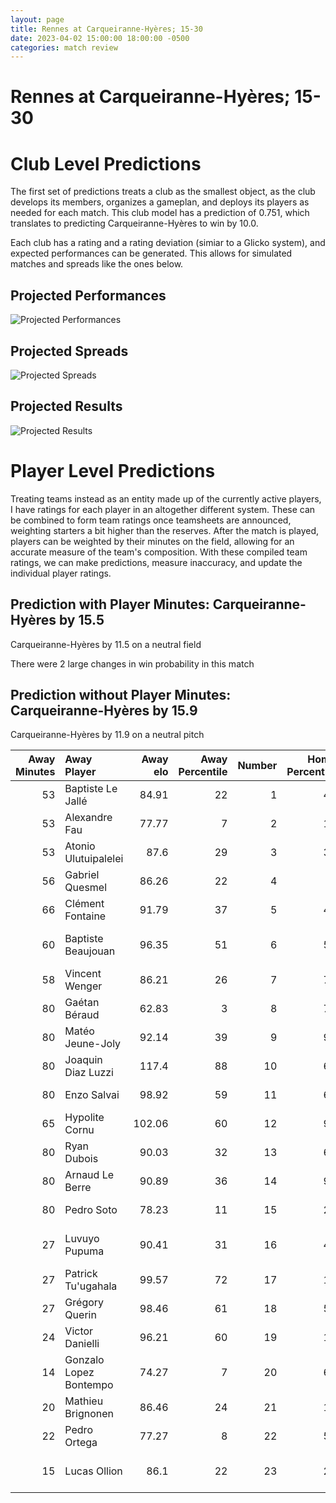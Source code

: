 ```yaml
---  
layout: page  
title: Rennes at Carqueiranne-Hyères; 15-30  
date: 2023-04-02 15:00:00 18:00:00 -0500  
categories: match review  
---
```

# Rennes at Carqueiranne-Hyères; 15-30

# Club Level Predictions


The first set of predictions treats a club as the smallest object, as the club develops its members, organizes a gameplan, and deploys its players as needed for each match. This club model has a prediction of 0.751, which translates to predicting Carqueiranne-Hyères to win by 10.0.

Each club has a rating and a rating deviation (simiar to a Glicko system), and expected performances can be generated. This allows for simulated matches and spreads like the ones below.
## Projected Performances


![Projected Performances](plots/performances_2023-04-02-Carqueiranne-Hyères-Rennes.png)
## Projected Spreads


![Projected Spreads](plots/spreads_2023-04-02-Carqueiranne-Hyères-Rennes.png)
## Projected Results


![Projected Results](plots/resultbar_2023-04-02-Carqueiranne-Hyères-Rennes.png)
# Player Level Predictions


Treating teams instead as an entity made up of the currently active players, I have ratings for each player in an altogether different system. These can be combined to form team ratings once teamsheets are announced, weighting starters a bit higher than the reserves. After the match is played, players can be weighted by their minutes on the field, allowing for an accurate measure of the team's composition. With these compiled team ratings, we can make predictions, measure inaccuracy, and update the individual player ratings.
## Prediction with Player Minutes: Carqueiranne-Hyères by 15.5


Carqueiranne-Hyères by 11.5 on a neutral field

There were 2 large changes in win probability in this match
## Prediction without Player Minutes: Carqueiranne-Hyères by 15.9


Carqueiranne-Hyères by 11.9 on a neutral pitch



|   Away Minutes | Away Player            |   Away elo |   Away Percentile |   Number |   Home Percentile |   Home elo | Home Player          |   Home Minutes |
|---------------:|:-----------------------|-----------:|------------------:|---------:|------------------:|-----------:|:---------------------|---------------:|
|             53 | Baptiste Le Jallé      |      84.91 |                22 |        1 |                42 |      92.49 | Eli Serra-Miglietti  |             49 |
|             53 | Alexandre Fau          |      77.77 |                 7 |        2 |                13 |      83.67 | Yan Tabarot          |             28 |
|             53 | Atonio Ulutuipalelei   |      87.6  |                29 |        3 |                32 |      90.52 | Lasha Mchelidze      |             65 |
|             56 | Gabriel Quesmel        |      86.26 |                22 |        4 |                 2 |      58.35 | Lucas Cazac          |             75 |
|             66 | Clément Fontaine       |      91.79 |                37 |        5 |                43 |      93.32 | César Damiani        |             59 |
|             60 | Baptiste Beaujouan     |      96.35 |                51 |        6 |                50 |      96.03 | Florian Munoz Rivero |             80 |
|             58 | Vincent Wenger         |      86.21 |                26 |        7 |                74 |     104.9  | Joachim Beaumont     |             80 |
|             80 | Gaétan Béraud          |      62.83 |                 3 |        8 |                70 |     103.43 | André Gorin          |             80 |
|             80 | Matéo Jeune-Joly       |      92.14 |                39 |        9 |                90 |     114.57 | Thomas Sonetti       |             58 |
|             80 | Joaquin Diaz Luzzi     |     117.4  |                88 |       10 |                67 |     102.01 | Lachie Munro         |             30 |
|             80 | Enzo Salvai            |      98.92 |                59 |       11 |                66 |     100.59 | Josselyn Bouchon     |             53 |
|             65 | Hypolite Cornu         |     102.06 |                60 |       12 |                95 |     125.18 | Romain Leveque       |             80 |
|             80 | Ryan Dubois            |      90.03 |                32 |       13 |                64 |     101.48 | Charles Brousse      |             80 |
|             80 | Arnaud Le Berre        |      90.89 |                36 |       14 |                94 |     125.41 | Kalani Robert        |             80 |
|             80 | Pedro Soto             |      78.23 |                11 |       15 |                20 |      84.25 | Adrien Amans         |             80 |
|             27 | Luvuyo Pupuma          |      90.41 |                31 |       16 |                48 |      94.78 | Liam Chad Hendricks  |             31 |
|             27 | Patrick Tu'ugahala     |      99.57 |                72 |       17 |                11 |      80.59 | Michael Tyumenev     |             52 |
|             27 | Grégory Querin         |      98.46 |                61 |       18 |                56 |      96.85 | Costel Burtila       |             15 |
|             24 | Victor Danielli        |      96.21 |                60 |       19 |                14 |      82.53 | Alexander Nowicki    |              5 |
|             14 | Gonzalo Lopez Bontempo |      74.27 |                 7 |       20 |                64 |      98    | Nathan Gendre        |             21 |
|             20 | Mathieu Brignonen      |      86.46 |                24 |       21 |                11 |      81.18 | Rémi Dubié           |             22 |
|             22 | Pedro Ortega           |      77.27 |                 8 |       22 |                56 |      98.25 | Ionel Melinte        |             50 |
|             15 | Lucas Ollion           |      86.1  |                22 |       23 |                24 |      87.14 | Dylan Michael Sage   |             27 |

